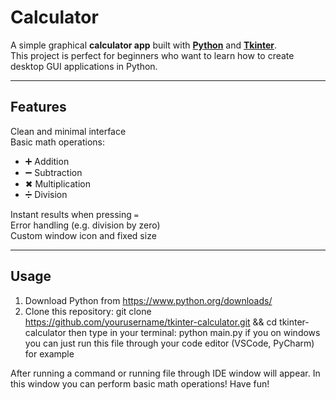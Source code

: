 # Calculator

A simple graphical **calculator app** built with [**Python**](https://www.python.org/) and [**Tkinter**](https://docs.python.org/3/library/tkinter.html).  
This project is perfect for beginners who want to learn how to create desktop GUI applications in Python.

---

## Features

Clean and minimal interface  
Basic math operations:
- ➕ Addition  
- ➖ Subtraction  
- ✖ Multiplication  
- ➗ Division  

Instant results when pressing `=`  
Error handling (e.g. division by zero)  
Custom window icon and fixed size  

---

## Usage

1. Download Python from https://www.python.org/downloads/
2. Clone this repository: git clone https://github.com/yourusername/tkinter-calculator.git && cd tkinter-calculator
  then type in your terminal: python main.py
  if you on windows you can just run this file through your code editor (VSCode, PyCharm) for example

After running a command or running file through IDE window will appear. In this window you can perform basic math operations!
Have fun!